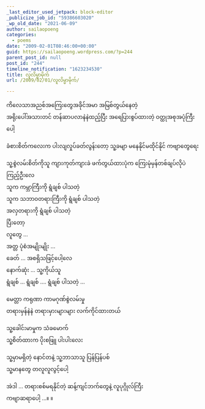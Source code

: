 ```yaml
---
_last_editor_used_jetpack: block-editor
_publicize_job_id: "59386603020"
_wp_old_date: "2021-06-09"
author: sailaopoeng
categories:
  - poems
date: "2009-02-01T08:46:00+00:00"
guid: https://sailaopoeng.wordpress.com/?p=244
parent_post_id: null
post_id: "244"
timeline_notification: "1623234530"
title: လူလိမ္မာမိုက်
url: /2009/02/01/လူလိမ္မာမိုက်/

---
```

ကိလေသာအညစ်အကြေးတွေအခိုင်အမာ အမြစ်တွယ်နေတဲ့  
အရိုးပေါ်အသားတင် တန်ဆာပလာနဲနဲထည့်ပြီး အရေပြားစွပ်ထားတဲ့ ဝတ္ထုအစုအပုံကြီးပေါ့

ခံစားစိတ်ကလေးက ပါးလျလှုပ်ခတ်လွန်းတော့ သူ့ခမျာ မနေနိုင်မထိုင်နိုင် ကဗျာတွေရေး

သူ့စွဲလမ်းစိတ်ကိုသူ ကျားကုတ်ကျားခဲ ဖက်တွယ်ထားပုံက ကြေးမုံမှန်တစ်ချပ်လိုပဲ  
ကြည့်ဦးလေ  
သူက ကမ္ဘာကြီးကို ရွံချစ် ပါသတဲ့  
သူက သဘာဝတရားကြီးကို ရွံချစ် ပါသတဲ့  
အလှတရားကို ရွံချစ် ပါသတဲ့  
ပြီးတော့  
လူတွေ …  
အတ္တ ပုံစံအမျိုးမျိုး …  
ခေတ် … အစရှိသဖြင့်ပေါ့လေ  
နောက်ဆုံး … သူ့ကိုယ်သူ  
ရွံချစ် … ရွံချစ် …. ရွံချစ် ပါသတဲ့ …

မေတ္တာ ကရုဏာ ကာမဂုဏ်စွဲလမ်းမှု  
တရားမှန်နဲနဲ တရားမှားများများ လက်ကိုင်ထားတယ်

သူ့ခေါင်းမာမှုက သံခမောက်  
သူ့စိတ်ထားက ပိုးစဖြူ ပါးပါးလေး

သူ့မှာမရှိတဲ့ နောင်တနဲ့ သူ့ဘာသာသူ ပြန်ပြန်ပစ်  
သူ့မာနတွေ တလူလူလွင့်ပေါ့

အဲဒါ … တရားစစ်မရနိုင်တဲ့ ဆန့်ကျင်ဘက်တွေနဲ့ လူပုဂ္ဂိုလ်ကြီး  
ကဗျာဆရာပေါ့ …။ ။

